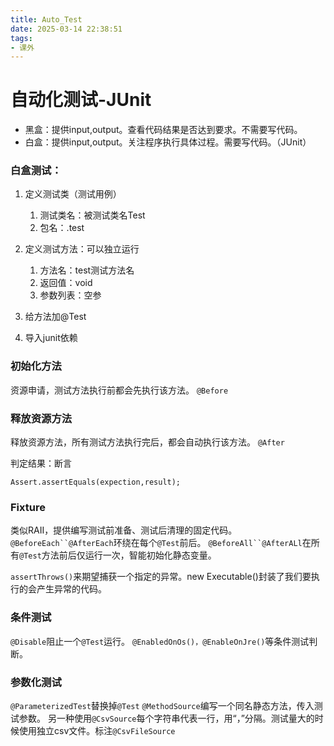 ```yaml
---
title: Auto_Test
date: 2025-03-14 22:38:51
tags:
- 课外
---
```

 <!-- more -->
# 自动化测试-JUnit

- 黑盒：提供input,output。查看代码结果是否达到要求。不需要写代码。
- 白盒：提供input,output。关注程序执行具体过程。需要写代码。（JUnit）

### 白盒测试：
1. 定义测试类（测试用例）
    1. 测试类名：被测试类名Test
    2. 包名：.test

2. 定义测试方法：可以独立运行
    1. 方法名：test测试方法名
    2. 返回值：void
    3. 参数列表：空参

3. 给方法加@Test
4. 导入junit依赖

### 初始化方法
资源申请，测试方法执行前都会先执行该方法。
`@Before`

### 释放资源方法
释放资源方法，所有测试方法执行完后，都会自动执行该方法。
`@After`


判定结果：断言

    Assert.assertEquals(expection,result);

### Fixture

类似RAII，提供编写测试前准备、测试后清理的固定代码。
`@BeforeEach``@AfterEach`环绕在每个`@Test`前后。
`@BeforeAll``@AfterALl`在所有`@Test`方法前后仅运行一次，智能初始化静态变量。

`assertThrows()`来期望捕获一个指定的异常。new Executable()封装了我们要执行的会产生异常的代码。

### 条件测试

`@Disable`阻止一个`@Test`运行。
`@EnabledOnOs()，@EnableOnJre()`等条件测试判断。

### 参数化测试

`@ParameterizedTest`替换掉`@Test`
`@MethodSource`编写一个同名静态方法，传入测试参数。
另一种使用`@CsvSource`每个字符串代表一行，用“，”分隔。测试量大的时候使用独立csv文件。标注`@CsvFileSource`








